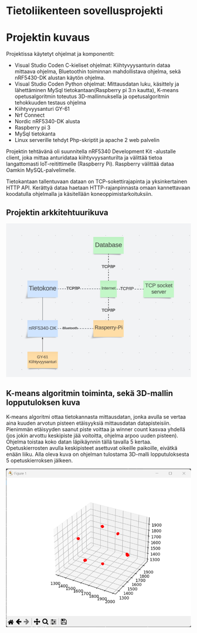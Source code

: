 # Tietoliikenteen sovellusprojekti

# Projektin kuvaus

Projektissa käytetyt ohjelmat ja komponentit:
  - Visual Studio Coden C-kieliset ohjelmat: Kiihtyvyysanturin dataa mittaava ohjelma, Bluetoothin toiminnan mahdollistava ohjelma, sekä nRF5430-DK alustan käytön ohjelma.
  - Visual Studio Coden Python ohjelmat: Mittausdatan luku, käsittely ja lähettäminen MySql tietokantaan(Raspberry pi 3:n kautta), K-means opetusalgoritmin toteutus 3D-mallinnuksella ja opetusalgoritmin  tehokkuuden testaus ohjelma
  - Kiihtyvyysanturi GY-61
  - Nrf Connect
  - Nordic nRF5340-DK alusta
  - Raspberry pi 3
  - MySql tietokanta
  - Linux serverille tehdyt Php-skriptit ja apache 2 web palvelin 

Projektin tehtävänä oli suunnitella nRF5340 Development Kit -alustalle client, joka mittaa anturidataa kiihtyvyysanturilta ja välittää tietoa langattomasti IoT-reitittimelle (Raspberry Pi). Raspberry välittää dataa Oamkin MySQL-palvelimelle.

Tietokantaan tallentuvaan dataan on TCP-sokettirajapinta ja yksinkertainen HTTP API. Kerättyä dataa haetaan HTTP-rajanpinnasta omaan kannettavaan koodatulla ohjelmalla ja käsitellään koneoppimistarkoituksiin.

## Projektin arkkitehtuurikuva
<img src="arkkitehtuurikuva.png">

## K-means algoritmin toiminta, sekä 3D-mallin lopputuloksen kuva
K-means algoritmi ottaa tietokannasta mittausdatan, jonka avulla se vertaa aina kuuden arvotun pisteen etäisyyksiä mittausdatan datapisteisiin. Pienimmän etäisyyden saanut piste voittaa ja winner count kasvaa yhdellä (jos jokin arvottu keskipiste jää voitoitta, ohjelma arpoo uuden pisteen). Ohjelma toistaa koko datan läpikäynnin tällä tavalla 5 kertaa. Opetuskierrosten avulla keskipisteet asettuvat oikeille paikoille, eivätkä enään liiku. Alla oleva kuva on ohjelman tulostama 3D-malli lopputuloksesta 5 opetuskierroksen jälkeen.

<img src="3d_malli.png">
